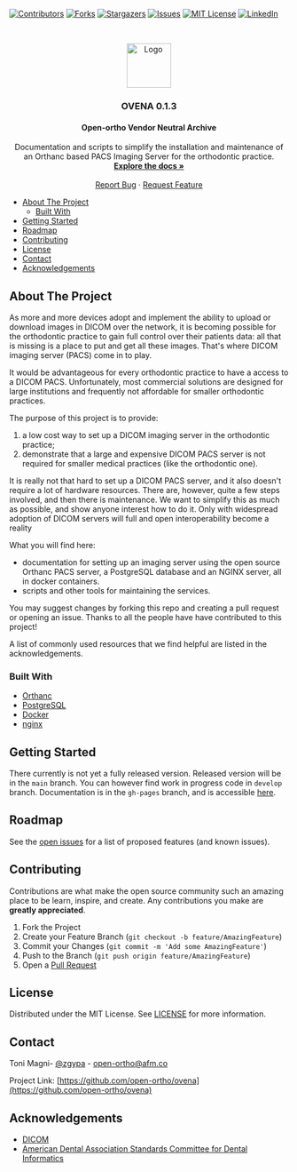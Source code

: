 [![Contributors][contributors-shield]][contributors-url]
[![Forks][forks-shield]][forks-url]
[![Stargazers][stars-shield]][stars-url]
[![Issues][issues-shield]][issues-url]
[![MIT License][license-shield]][license-url]
[![LinkedIn][linkedin-shield]][linkedin-url]

<!-- PROJECT LOGO -->
<br />
<p style="text-align: center;">
  <a href="https://github.com/open-ortho/ovena">
    <img src="https://raw.githubusercontent.com/open-ortho/ovena/master/images/open-ortho.png" alt="Logo" width="80" height="80">
  </a>

  <h3 style="text-align: center;">OVENA 0.1.3</h3>
  <h4 style="text-align: center;">Open-ortho Vendor Neutral Archive</h4>

  <p style="text-align: center;">
    Documentation and scripts to simplify the installation and maintenance of an Orthanc based PACS Imaging Server for the orthodontic practice.
    <br />
    <a href="http://www.open-ortho.org/ovena/"><strong>Explore the docs »</strong></a>
    <br />
    <br />
    <a href="https://github.com/open-ortho/ovena/issues">Report Bug</a>
    ·
    <a href="https://github.com/open-ortho/ovena/issues">Request Feature</a>
  </p>
</p>

<!-- TABLE OF CONTENTS -->
- [About The Project](#about-the-project)
  - [Built With](#built-with)
- [Getting Started](#getting-started)
- [Roadmap](#roadmap)
- [Contributing](#contributing)
- [License](#license)
- [Contact](#contact)
- [Acknowledgements](#acknowledgements)


<!-- ABOUT THE PROJECT -->
## About The Project

As more and more devices adopt and implement the ability to upload or download
images in DICOM over the network, it is becoming possible for the orthodontic
practice to gain full control over their patients data: all that is missing is a
place to put and get all these images. That's where DICOM imaging server (PACS)
come in to play. 

It would be advantageous for every orthodontic practice to have a
access to a DICOM PACS. Unfortunately, most commercial solutions are designed
for large institutions and frequently not affordable for smaller orthodontic
practices.

The purpose of this project is to provide:

1) a low cost way to set up a DICOM imaging server in the orthodontic practice;
2) demonstrate that a large and expensive DICOM PACS server is not required for
smaller medical practices (like the orthodontic one).

It is really not that hard to set up a DICOM PACS server, and it also doesn't
require a lot of hardware resources. There are, however, quite a few steps
involved, and then there is maintenance. We want to simplify this as much as
possible, and show anyone interest how to do it. Only with widespread adoption
of DICOM servers will full and open interoperability become a reality

What you will find here:

* documentation for setting up an imaging server using the open source Orthanc
  PACS server, a PostgreSQL database and an NGINX server, all in docker
  containers.
* scripts and other tools for maintaining the services.


You may suggest changes by forking this repo and creating a pull request or
opening an issue. Thanks to all the people have have contributed to this
project!

A list of commonly used resources that we find helpful are listed in the
acknowledgements.

### Built With

* [Orthanc](https://www.orthanc-server.com/)
* [PostgreSQL](https://www.postgresql.org/)
* [Docker](https://www.docker.com)
* [nginx](https://nginx.org/)

<!-- GETTING STARTED -->
## Getting Started

There currently is not yet a fully released version. Released version will be in
the `main` branch. You can however find work in progress code in `develop`
branch. Documentation is in the `gh-pages` branch, and is accessible
[here](https://www.open-ortho.org/ovena/).

<!-- ROADMAP -->
## Roadmap

See the [open issues](https://github.com/open-ortho/ovena/issues) for a list of proposed features (and known issues).

<!-- CONTRIBUTING -->
## Contributing

Contributions are what make the open source community such an amazing place to be learn, inspire, and create. Any contributions you make are **greatly appreciated**.

1. Fork the Project
2. Create your Feature Branch (`git checkout -b feature/AmazingFeature`)
3. Commit your Changes (`git commit -m 'Add some AmazingFeature'`)
4. Push to the Branch (`git push origin feature/AmazingFeature`)
5. Open a [Pull Request](https://docs.github.com/en/github/collaborating-with-issues-and-pull-requests/creating-a-pull-request)

<!-- LICENSE -->
## License

Distributed under the MIT License. See [LICENSE](LICENSE) for more information.

<!-- CONTACT -->
## Contact

Toni Magni- [@zgypa](https://twitter.com/zgypa) - open-ortho@afm.co

Project Link: [https://github.com/open-ortho/ovena](https://github.com/open-ortho/ovena)

<!-- ACKNOWLEDGEMENTS -->
## Acknowledgements

- [DICOM](https://www.webpagefx.com/tools/emoji-cheat-sheet)
- [American Dental Association Standards Committee for Dental Informatics](https://www.ada.org/en/science-research/dental-standards/standards-committee-on-dental-informatics)

<!-- MARKDOWN LINKS & IMAGES -->
<!-- https://www.markdownguide.org/basic-syntax/#reference-style-links -->
[contributors-shield]: https://img.shields.io/github/contributors/open-ortho/ovena.svg?style=for-the-badge
[contributors-url]: https://github.com/open-ortho/ovena/graphs/contributors
[forks-shield]: https://img.shields.io/github/forks/open-ortho/ovena.svg?style=for-the-badge
[forks-url]: https://github.com/open-ortho/ovena/network/members
[stars-shield]: https://img.shields.io/github/stars/open-ortho/ovena.svg?style=for-the-badge
[stars-url]: https://github.com/open-ortho/ovena/stargazers
[issues-shield]: https://img.shields.io/github/issues/open-ortho/ovena.svg?style=for-the-badge
[issues-url]: https://github.com/open-ortho/ovena/issues
[license-shield]: https://img.shields.io/github/license/open-ortho/ovena.svg?style=for-the-badge
[license-url]: https://github.com/open-ortho/ovena/blob/master/LICENSE
[linkedin-shield]: https://img.shields.io/badge/-LinkedIn-black.svg?style=for-the-badge&logo=linkedin&colorB=555
[linkedin-url]: https://linkedin.com/in/open-ortho
[product-screenshot]: images/screenshot.png
[example-csv-url]: resources/example/input_from.csv